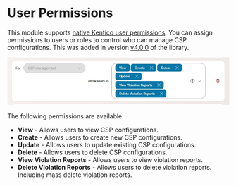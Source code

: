 ﻿# User Permissions

This module supports [native Kentico user permissions](https://docs.kentico.com/developers-and-admins/customization/extend-the-administration-interface/ui-pages/ui-page-permission-checks). You can assign permissions to users or roles to control who can manage CSP configurations. This was added in version [v4.0.0](https://github.com/liamgold/xperience-community-csp-management/releases/tag/v4.0.0) of the library.

<a href="src/images/permissions.jpg">
  <img src="src/images/permissions.jpg" width="600" alt="Permission options">
</a>

The following permissions are available:

- **View** - Allows users to view CSP configurations.
- **Create** - Allows users to create new CSP configurations.
- **Update** - Allows users to update existing CSP configurations.
- **Delete** - Allows users to delete CSP configurations.
- **View Violation Reports** - Allows users to view violation reports.
- **Delete Violation Reports** - Allows users to delete violation reports. Including mass delete violation reports.